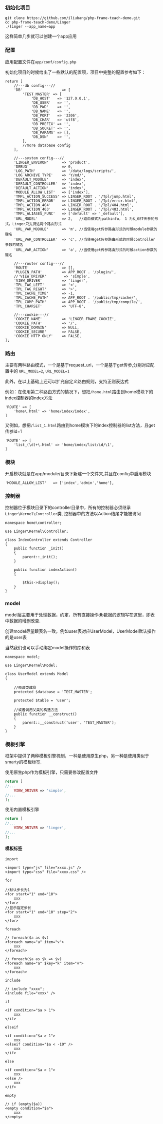### 初始化项目
```
git clone https://github.com/iliubang/php-frame-teach-demo.git 
cd php-frame-teach-demo/Linger
./linger --app_name=app
```

这样简单几步就可以创建一个app应用

### 配置
应用配置文件在`app/conf/config.php`

初始化项目的时候给出了一些默认的配置项，项目中完整的配置参考如下：
```
return [
    //---db config---//
    'DB'                  => [
        'TEST_MASTER' => [
            'DB_HOST'   => '127.0.0.1',
            'DB_USER'   => '',
            'DB_PWD'    => '',
            'DB_NAME'   => '',
            'DB_PORT'   => '3306',
            'DB_CHAR'   => 'utf8',
            'DB_PREFIX' => '',
            'DB_SOCKET' => '',
            'DB_PARAMS' => [],
            'DB_DSN'    => '',
        ],
        //more database config
    ],

    //---system config---//
    'LINGER_ENVIRON'      => 'product',
    'DEBUG'               => 0,
    'LOG_PATH'            => '/data/logs/scripts/',
    'LOG_ARCHIVE_TYPE'    => 'Y/md/',
    'DEFAULT_MODULE'      => 'index',
    'DEFAULT_CONTROLLER'  => 'index',
    'DEFAULT_ACTION'      => 'index',
    'MODULE_ALLOW_LIST'   => ['index'],
    'TMPL_ACTION_SUCCESS' => LINGER_ROOT . '/Tpl/jump.html',
    'TMPL_ACTION_ERROR'   => LINGER_ROOT . '/Tpl/error.html',
    'TMPL_ACTION_404'     => LINGER_ROOT . '/Tpl/404.html',
    'TMPL_ACTION_403'     => LINGER_ROOT . '/Tpl/403.html',
    'TMPL_ALIASES_FUNC'   => ['default' => '_default'],
    'URL_MODEL'           => 2,   //路由模式为pathinfo， 1 为$_GET传参的形式，Linger只支持这两个路由形式
    'URL_VAR_MODULE'      => 'm', //当使用get传参路由形式的时候module参数的键名
    'URL_VAR_CONTROLLER'  => 'c', //当使用get传参路由形式的时候controller参数的键名
    'URL_VAR_ACTION'      => 'a', //当使用get传参路由形式的时候action参数的键名

    //---router config---//
    'ROUTE'               => [],
    'PLUGIN_PATH'         => APP_ROOT . '/plugin/',
    //'VIEW_DRIVER'        => 'simple',
    'VIEW_DRIVER'         => 'linger',
    'TPL_TAG_LEFT'        => '<',
    'TPL_TAG_RIGHT'       => '>',
    'TPL_CACHE_TIME'      => -1,
    'TPL_CACHE_PATH'      => APP_ROOT . '/public/tmp/cache/',
    'TPL_COMP_PATH'       => APP_ROOT . '/public/tmp/compile/',
    'TPL_CHARSET'         => 'UTF-8',

    //---cookie---//
    'COOKIE_NAME'         => 'LINGER_FRAME_COOKIE',
    'COOKIE_PATH'         => '/',
    'COOKIE_DOMAIN'       => NULL,
    'COOKIE_SECURE'       => FALSE,
    'COOKIE_HTTP_ONLY'    => FALSE,
];
```

### 路由

主要有两种路由模式，一个是基于request_uri，一个是基于get传参,分别对应配置中的 `URL_MODEL=2`, `URL_MODEL=1`

此外，在以上基础上还可以扩充自定义路由规则，支持正则表达式

例如：在使用第二种路由方式的情况下，想把`/home.html`路由到home模块下的index控制器的index方法
```
'ROUTE' => [
    'home\.html' => 'home/index/index',
]
```
又例如，想把`/list_1.html`路由到home模块下的index控制器的list方法，且get传参id=1
```
'ROUTE' => [
    'list_(\d)+\.html' => 'home/index/list/id/\1',
]
```

### 模块

开启模块就是在app/module/目录下新建一个文件夹,并且在config中启用模块
```
'MODULE_ALLOW_LIST'   => ['index','admin','home'],
```

### 控制器

控制器位于模块目录下的controller目录中，所有的控制器必须继承`Linger\Kernel\Controller`类, 控制器中的方法以Action结尾才能被访问

```
namespace home\controller;

use Linger\Kernel\Controller;

class IndexController extends Controller
{
    public function _init()
    {
        parent::_init();
    }

    public function indexAction()
    {

        $this->display();
    }
}
```

### model
model层主要用于处理数据，约定，所有直接操作db数据的逻辑写在这里，即表中数据的增删改查.

创建model尽量跟表名一致，例如user表对应UserModel，UserModel默认操作的是user表

当然我们也可以手动绑定model操作的库和表
```
namespace model;

use Linger\Kernel\Model;

class UserModel extends Model
{

    //修改类成员
    protected $database = 'TEST_MASTER';
        
    protected $table = 'user';
    
    //或者调用父类的构造方法
    public function __construct()
    {
        parent::__construct('user', 'TEST_MASTER');
    }
}
```

### 模板引擎

框架中提供了两种模板引擎机制，一种是使用原生php，另一种是使用类似于smarty的模板标签.

使用原生php作为模板引擎，只需要修改配置文件

```php
return [
//...
    VIEW_DRIVER => 'simple',
//...
];
```

使用内置模板引擎

```php
return [
//...
    VIEW_DRIVER => 'linger',
//...
];
```

#### 模板标签

`import`

```
<import type="js" file="xxxx.js" />
<import type="css" file="xxxx.css" />

```

`for`
```
//默认步长为1
<for start="1" end="10">
    xxx
</for>
//显示指定步长
<for start="1" end="10" step="2">
    xxx
</for>
```

`foreach`
```
// foreach($a as $v) 
<foreach name="a" item="v">
    xxx
</foreach>

// foreach($a as $k => $v)
<foreach name="a" $key="k" item="v">
    xxx
</foreach>
```

`include`
```
// include "xxxx";
<include file="xxxx" />
```

`if`
```
<if condition="$a > 1">
    xxx
</if>
```

`elseif`
```
<if condition="$a > 1">
    xxx
<elseif condition="$a < -10" />
    xxx
</if>
```

`else`
```
<if condition="$a > 1">
    xxx
<else />
    xxx
</if>
```

`empty`
```
// if (empty($a)) 
<empty condition="$a">
    xxx
</empty>
```